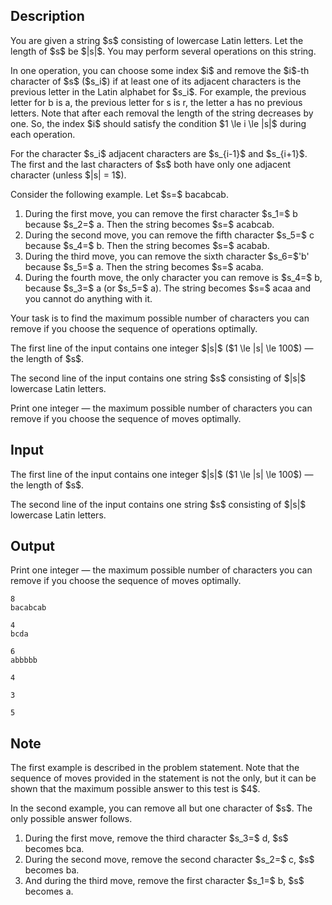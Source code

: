## Description

<div><p>You are given a string $s$ consisting of lowercase Latin letters. Let the length of $s$ be $|s|$. You may perform several operations on this string.</p><p>In one operation, you can choose some index $i$ and <span class="tex-font-style-bf">remove</span> the $i$-th character of $s$ ($s_i$) if <span class="tex-font-style-bf">at least one</span> of its adjacent characters is the <span class="tex-font-style-it">previous</span> letter in the Latin alphabet for $s_i$. For example, the <span class="tex-font-style-it">previous</span> letter for <span class="tex-font-style-tt">b</span> is <span class="tex-font-style-tt">a</span>, the <span class="tex-font-style-it">previous</span> letter for <span class="tex-font-style-tt">s</span> is <span class="tex-font-style-tt">r</span>, the letter <span class="tex-font-style-tt">a</span> has no <span class="tex-font-style-it">previous</span> letters. Note that after each removal the length of the string decreases by one. So, the index $i$ should satisfy the condition $1 \le i \le |s|$ during each operation.</p><p>For the character $s_i$ adjacent characters are $s_{i-1}$ and $s_{i+1}$. The first and the last characters of $s$ both have only one adjacent character (unless $|s| = 1$).</p><p>Consider the following example. Let $s=$ <span class="tex-font-style-tt">bacabcab</span>.</p><ol> <li> During the first move, you can remove the first character $s_1=$ <span class="tex-font-style-tt">b</span> because $s_2=$ <span class="tex-font-style-tt">a</span>. Then the string becomes $s=$ <span class="tex-font-style-tt">acabcab</span>. </li><li> During the second move, you can remove the fifth character $s_5=$ <span class="tex-font-style-tt">c</span> because $s_4=$ <span class="tex-font-style-tt">b</span>. Then the string becomes $s=$ <span class="tex-font-style-tt">acabab</span>. </li><li> During the third move, you can remove the sixth character $s_6=$'<span class="tex-font-style-tt">b</span>' because $s_5=$ <span class="tex-font-style-tt">a</span>. Then the string becomes $s=$ <span class="tex-font-style-tt">acaba</span>. </li><li> During the fourth move, the only character you can remove is $s_4=$ <span class="tex-font-style-tt">b</span>, because $s_3=$ <span class="tex-font-style-tt">a</span> (or $s_5=$ <span class="tex-font-style-tt">a</span>). The string becomes $s=$ <span class="tex-font-style-tt">acaa</span> and you cannot do anything with it. </li></ol><p>Your task is to find the maximum possible number of characters you can remove if you choose the sequence of operations optimally.</p></div><div class="input-specification"><p>The first line of the input contains one integer $|s|$ ($1 \le |s| \le 100$) — the length of $s$.</p><p>The second line of the input contains one string $s$ consisting of $|s|$ lowercase Latin letters.</p></div><div class="output-specification"><p>Print one integer — the maximum possible number of characters you can remove if you choose the sequence of moves optimally.</p></div>

## Input

<p>The first line of the input contains one integer $|s|$ ($1 \le |s| \le 100$) — the length of $s$.</p><p>The second line of the input contains one string $s$ consisting of $|s|$ lowercase Latin letters.</p>

## Output

<p>Print one integer — the maximum possible number of characters you can remove if you choose the sequence of moves optimally.</p>





```input1
8
bacabcab
```




```input2
4
bcda
```




```input3
6
abbbbb
```




```output1
4
```




```output2
3
```




```output3
5
```



## Note

<p>The first example is described in the problem statement. Note that the sequence of moves provided in the statement is not the only, but it can be shown that the maximum possible answer to this test is $4$.</p><p>In the second example, you can remove all but one character of $s$. The only possible answer follows.</p><ol> <li> During the first move, remove the third character $s_3=$ <span class="tex-font-style-tt">d</span>, $s$ becomes <span class="tex-font-style-tt">bca</span>. </li><li> During the second move, remove the second character $s_2=$ <span class="tex-font-style-tt">c</span>, $s$ becomes <span class="tex-font-style-tt">ba</span>. </li><li> And during the third move, remove the first character $s_1=$ <span class="tex-font-style-tt">b</span>, $s$ becomes <span class="tex-font-style-tt">a</span>. </li></ol>
